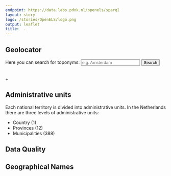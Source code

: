 ```yaml
---
endpoint: https://data.labs.pdok.nl/openels/sparql
layout: story
logo: /stories/OpenELS/logo.png
output: leaflet
title:  .
---
```


## Geolocator
   
  
  <link rel="stylesheet" type="text/css" href="/assets/css/ol.css"/>
  <link rel="stylesheet" type="text/css" href="/assets/css/datatables.min.css"/>
  <link rel="stylesheet" type="text/css" href="/assets/css/bootstrap.min.css"/>
 
  <style>
      .map {
        height: 100%;
      }
  </style>
    
  <script type="text/javascript" src="/assets/js/ol.js"></script>
  <script type="text/javascript" src="/assets/js/bootstrap.min.js"></script>
  <script type="text/javascript" src="/assets/js/datatables.min.js"></script>
 
  <nav class="navbar navbar-light bg-light">
      <form class="form-inline">  
          <label for="topoName" class="font-weight-normal">Here you can search for toponyms:  </label>
          <input type="search" class="form-control" id="topoName" placeholder="e.g. Amsterdam"/>
          <button type="button" id="submitButton" class="btn btn-info">Search</button>
      </form>
  </nav>
  
  <div class="container">
      <div class="row">
          <div class="col-sm-6">  
              <div id="popup" class="ol-popup">
                  <a href="#" id="popup-closer" class="ol-popup-closer"></a>
                  <div id="popup-content"></div>
              </div>
              <div id="map"></div>
          </div>
          <div class="col-sm-5">
          <table id="table" class="table"></table>
          </div>
      </div>
  </div>+
  
  
  <script type="text/javascript" src="geolocator.js"></script>
  
  
  
  
## Administrative units

  Each national territory is divided into administrative units. In the Netherlands there are three levels of administrative units:
  * Country (1)
  * Provinces (12)
  * Municipalities (388)
  
  <div data-query="http://127.0.0.1:5000/stories/OpenELS/#query=PREFIX+geo%3A+%3Chttp%3A%2F%2Fwww.opengis.net%2Font%2Fgeosparql%23%3E%0APREFIX+rdfs%3A+%3Chttp%3A%2F%2Fwww.w3.org%2F2000%2F01%2Frdf-schema%23%3E%0APrefix+au%3A+%3Chttp%3A%2F%2Finspire.ec.europa.eu%2Font%2Fau%23%3E%0APrefix+nationallevel%3A+%3Chttp%3A%2F%2Finspire.ec.europa.eu%2Fcodelist%2FAdministrativeHierarchyLevel%2F%3E%0A%0Aselect+distinct+%0A%23%3Fau+%3FauLevel%0A%23%3FauFinLabel+%3FauFinLevel+%3Fd%0A%3Fg+%3Forder+(count(%3Fau)+as+%3Fcount)%0A+%7B+%0A++%0A+%7Bgraph+%3Fg+%7B+%3Fau+a++au%3AAdministrativeUnit%3B%0A++++rdfs%3Alabel+%3FauLabel%3B%0A+++++au%3AAdministrativeUnit.nationalLevel+%3FauLevel.%0A++++++Bind+(Strafter(str(%3FauLevel)%2C%22http%3A%2F%2Finspire.ec.europa.eu%2Fcodelist%2FAdministrativeHierarchyLevel%2F%22)+as+%3Forder+)%0A++++%7D%7D%0A++++Union+%0A++%7B%0A++SERVICE+%3Chttp%3A%2F%2F193.167.189.160%2Fopenels%2Ffuseki%2Fds%2Fquery%3E%7B+%0A++++++graph+%3Fg+%7B+%3Fau+a++au%3AAdministrativeUnit%3B%0A++++rdfs%3Alabel+%3FauLabel%3B%0A+++++au%3AAdministrativeUnit.nationalLevel+%3FauLevel.%0A++++++++++++Bind+(Strafter(str(%3FauLevel)%2C%22http%3A%2F%2Finspire.ec.europa.eu%2Fcodelist%2FAdministrativeHierarchyLevel%2F%22)+as+%3Forder+)%0A%23+++++au%3AAdministrativeUnit.nationalLevelName+%3Fd.%0A+++++%7D%0A++++%7D%0A++%7D%0A++Union%0A++%7B%0A++SERVICE+%3Chttp%3A%2F%2Frdf.kartverket.no%2F%2Fsparql%3E+%7B+%0A++++++Values+%3Fg+%7B%3Chttp%3A%2F%2Fopenels%2Fadministrativeunits%3E%7D%0A++++++graph+%3Fg+%7B+%3Fau+a++au%3AAdministrativeUnit%3B%0A%23++++rdfs%3Alabel+%3FauLabel%3B%0A+++++au%3AAdministrativeBoundary.nationalLevel+%3Forder1.%0A++++++++Bind+(replace((%3Forder1)%2C+%22'%22%2C+%22%22)+as+%3Forder)%0A%23+++++au%3AAdministrativeUnit.nationalLevelName+%3Fd.%0A+++++%7D%0A++++%7D%0A+++++%7D%0A+%7D+%23limit+10%0AGroup+by+%3Fg+%3Forder%0A%0A&contentTypeConstruct=text%2Fturtle&contentTypeSelect=application%2Fsparql-results%2Bjson&endpoint=https%3A%2F%2Fdata.labs.pdok.nl%2Fopenels%2Fsparql&requestMethod=POST&tabTitle=Query+16&headers=%7B%7D&outputFormat=pivot&outputSettings=%7B%22pivotTable%22%3A%7B%22cols%22%3A%5B%22order%22%5D%2C%22rows%22%3A%5B%22g%22%5D%2C%22rendererName%22%3A%22Bar+Chart%22%2C%22aggregatorName%22%3A%22Sum%22%2C%22vals%22%3A%5B%22count%22%5D%7D%7D"
       data-query-endpoint="https://data.labs.pdok.nl/openels/sparql"
       data-query-sparql="compare_AUs.rq"
       data-query-output="pivot">
 </div>
 
  
## Data Quality  
  

## Geographical Names

    

  